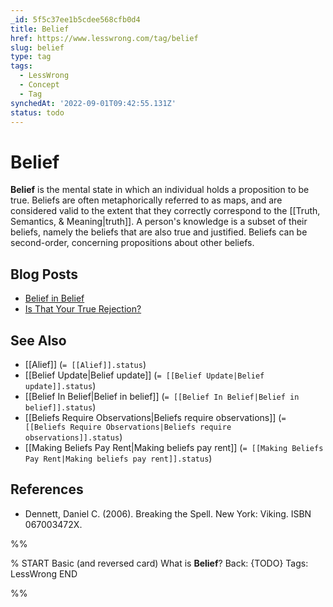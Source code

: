 ```yaml
---
_id: 5f5c37ee1b5cdee568cfb0d4
title: Belief
href: https://www.lesswrong.com/tag/belief
slug: belief
type: tag
tags:
  - LessWrong
  - Concept
  - Tag
synchedAt: '2022-09-01T09:42:55.131Z'
status: todo
---
```


# Belief

**Belief** is the mental state in which an individual holds a proposition to be true. Beliefs are often metaphorically referred to as maps, and are considered valid to the extent that they correctly correspond to the [[Truth, Semantics, & Meaning|truth]]. A person's knowledge is a subset of their beliefs, namely the beliefs that are also true and justified. Beliefs can be second-order, concerning propositions about other beliefs.

## Blog Posts

- [Belief in Belief](http://lesswrong.com/lw/i4/belief_in_belief/)
- [Is That Your True Rejection?](http://lesswrong.com/lw/wj/is_that_your_true_rejection/)

## See Also

- [[Alief]] (`= [[Alief]].status`)
- [[Belief Update|Belief update]] (`= [[Belief Update|Belief update]].status`)
- [[Belief In Belief|Belief in belief]] (`= [[Belief In Belief|Belief in belief]].status`)
- [[Beliefs Require Observations|Beliefs require observations]] (`= [[Beliefs Require Observations|Beliefs require observations]].status`)
- [[Making Beliefs Pay Rent|Making beliefs pay rent]] (`= [[Making Beliefs Pay Rent|Making beliefs pay rent]].status`)

## References

- Dennett, Daniel C. (2006). Breaking the Spell. New York: Viking. ISBN 067003472X.


%%

% START
Basic (and reversed card)
What is **Belief**?
Back: {TODO}
Tags: LessWrong
END

%%
	
